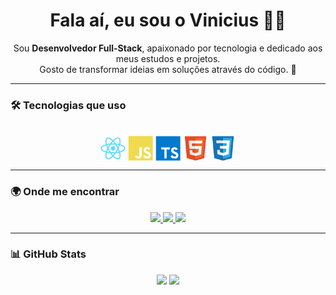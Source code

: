 <h1 align="center">Fala aí, eu sou o Vinicius 👋🏻</h1>

<p align="center">
Sou <strong>Desenvolvedor Full-Stack</strong>, apaixonado por tecnologia e dedicado aos meus estudos e projetos. <br />
Gosto de transformar ideias em soluções através do código. 🚀
</p>

---

### 🛠️ Tecnologias que uso

<div align="center" style="display: inline_block"><br>
  <img align="center" alt="React" height="40" width="40" src="https://raw.githubusercontent.com/devicons/devicon/master/icons/react/react-original.svg">
  <img align="center" alt="JavaScript" height="40" width="40" src="https://raw.githubusercontent.com/devicons/devicon/master/icons/javascript/javascript-plain.svg">
  <img align="center" alt="TypeScript" height="40" width="40" src="https://raw.githubusercontent.com/devicons/devicon/master/icons/typescript/typescript-plain.svg">
  <img align="center" alt="HTML5" height="40" width="40" src="https://raw.githubusercontent.com/devicons/devicon/master/icons/html5/html5-original.svg">
  <img align="center" alt="CSS3" height="40" width="40" src="https://raw.githubusercontent.com/devicons/devicon/master/icons/css3/css3-original.svg">
</div>

---

### 🌍 Onde me encontrar

<div align="center">
  <a href="https://www.vinideveloper.com.br/" target="_blank">
    <img src="https://img.shields.io/badge/Portfólio-000000?style=for-the-badge&logo=About.me&logoColor=white" />
  </a>
  <a href="https://www.linkedin.com/in/mvini21/" target="_blank">
    <img src="https://img.shields.io/badge/LinkedIn-0077B5?style=for-the-badge&logo=linkedin&logoColor=white" />
  </a>
  <a href="mailto:marcosvini342@outlook.com" target="_blank">
    <img src="https://img.shields.io/badge/Email-333333?style=for-the-badge&logo=gmail&logoColor=white" />
  </a>
</div>

---

### 📊 GitHub Stats

<div align="center">
  <img height="180em" src="https://github-readme-stats.vercel.app/api?username=mvini21&show_icons=true&theme=tokyonight&include_all_commits=true&locale=pt-br" />
  <img height="180em" src="https://github-readme-stats.vercel.app/api/top-langs/?username=mvini21&theme=tokyonight&layout=compact&custom_title=Tecnologias&langs_count=9" />
</div>
